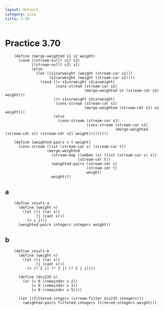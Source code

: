 ```yaml
---
layout: default
category: sicp
title: 3.70
---
```


# Practice 3.70

		(define (merge-weighted s1 s2 weight)
		  (cond ((stream-null? s1) s2)
		        ((stream-null? s2) s1)
		        (else
		          (let ((s1carweight (weight (stream-car s1)))
		                (s2carweight (weight (stream-car s2))))
		            (cond ((> s1carweight s2carweight) 
		                   (cons-stream (stream-car s2)
		                                (merge-weighted s1 (stream-cdr s2) weight)))
		                  ((< s1carweight s2carweight)
		                   (cons-stream (stream-car s1)
		                                (merge-weighted (stream-cdr s1) s2 weight)))
		                  (else
		                    (cons-stream (stream-car s1)
		                                 (cons-stream (stream-car s2)
		                                              (merge-weighted (stream-cdr s1) (stream-cdr s2) weight)))))))))

		(define (weighted-pairs s t weight)
		  (cons-stream (list (stream-car s) (stream-car t))
		               (merge-weighted
		                 (stream-map (lambda (x) (list (stream-car s) x))
		                             (stream-cdr t))
		                 (weighted-pairs (stream-cdr s)
		                                 (stream-cdr t)
		                                 weight)
		                 weight)))

## a

		(define result-a
		  (define (weight x)
		    (let ((i (car x))
		          (j (cadr x)))
		      (+ i j)))
		  (weighted-pairs integers integers weight))

## b

		(define result-b
		  (define (weight x)
		    (let ((i (car x))
		          (j (cadr x)))
		      (+ (* 2 i) (* 3 j) (* 5 i j))))

		  (define (div235 x)
		    (or (= 0 (remainder x 2))
		        (= 0 (remainder x 3))
		        (= 0 (remainder x 5))))

		  (let ((filtered-intgers (stream-filter div235 integers)))
		    (weighted-pairs filtered-integers filtered-integers weight)))